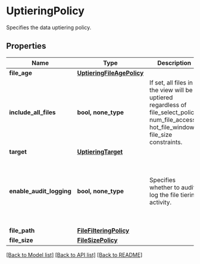 # UptieringPolicy

Specifies the data uptiering policy.

## Properties
Name | Type | Description | Notes
------------ | ------------- | ------------- | -------------
**file_age** | [**UptieringFileAgePolicy**](UptieringFileAgePolicy.md) |  | [optional] 
**include_all_files** | **bool, none_type** | If set, all files in the view will be uptiered regardless of file_select_policy, num_file_access, hot_file_window, file_size constraints. | [optional]  if omitted the server will use the default value of False
**target** | [**UptieringTarget**](UptieringTarget.md) |  | [optional] 
**enable_audit_logging** | **bool, none_type** | Specifies whether to audit log the file tiering activity. | [optional]  if omitted the server will use the default value of False
**file_path** | [**FileFilteringPolicy**](FileFilteringPolicy.md) |  | [optional] 
**file_size** | [**FileSizePolicy**](FileSizePolicy.md) |  | [optional] 

[[Back to Model list]](../README.md#documentation-for-models) [[Back to API list]](../README.md#documentation-for-api-endpoints) [[Back to README]](../README.md)



